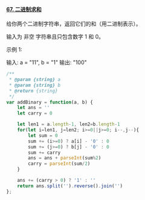 #### [67. 二进制求和](https://leetcode-cn.com/problems/add-binary/)

给你两个二进制字符串，返回它们的和（用二进制表示）。

输入为 非空 字符串且只包含数字 1 和 0。

 

示例 1:

输入: a = "11", b = "1"
输出: "100"



```javascript
/**
 * @param {string} a
 * @param {string} b
 * @return {string}
 */
var addBinary = function(a, b) {
    let ans = ''
    let carry = 0

    let len1 = a.length-1, len2=b.length-1
    for(let i=len1, j=len2; i>=0||j>=0; i--,j--){
        let sum = 0
        sum += (i>=0) ? a[i] - '0' : 0
        sum += (j>=0) ? b[j] - '0' : 0
        sum += carry
        ans = ans + parseInt(sum%2)
        carry = parseInt(sum/2)
    }

    ans += (carry > 0) ? '1' : ''
    return ans.split('').reverse().join('')
};
```

